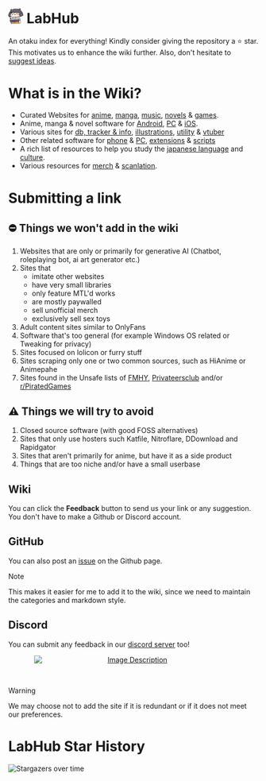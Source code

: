 # <img src="/docs/public/asset/inaread.png" width="30px"> LabHub

An otaku index for everything! Kindly consider giving the repository a ⭐ star. This motivates us to
enhance the wiki further. Also, don't hesitate to [suggest ideas](#submitting-a-link).

# What is in the Wiki?

- Curated Websites for [anime](https://labhub.io/websites#anime),
  [manga](https://labhub.io/websites#manga), [music](https://labhub.io/music),
  [novels](https://labhub.io/websites#novels) & [games](https://labhub.io/games).
- Anime, manga & novel software for [Android](https://labhub.io/software#android),
  [PC](https://labhub.io/software#pc) & [iOS](https://labhub.io/software#ios).
- Various sites for [db, tracker & info](https://labhub.io/misc#info),
  [illustrations](https://labhub.io/misc#illustrations),
  [utility](https://labhub.io/misc#utility) & [vtuber](https://labhub.io/vtuber)
- Other related software for [phone](https://labhub.io/tools#phone) &
  [PC](https://labhub.io/tools#pc), [extensions](https://labhub.io/tools#extensions) &
  [scripts](https://labhub.io/tools#scripts)
- A rich list of resources to help you study the
  [japanese language](https://labhub.io/japan/language) and
  [culture](https://labhub.io/japan/culture).
- Various resources for [merch](https://labhub.io/merch) &
  [scanlation](https://labhub.io/scanlation).

# Submitting a link

## ⛔️ Things we won't add in the wiki

1. Websites that are only or primarily for generative AI (Chatbot, roleplaying bot, ai art generator
   etc.)
2. Sites that
   - imitate other websites
   - have very small libraries
   - only feature MTL'd works
   - are mostly paywalled
   - sell unofficial merch
   - exclusively sell sex toys
3. Adult content sites similar to OnlyFans
4. Software that's too general (for example Windows OS related or Tweaking for privacy)
5. Sites focused on lolicon or furry stuff
6. Sites scraping only one or two common sources, such as HiAnime or Animepahe
7. Sites found in the Unsafe lists of [FMHY](https://fmhy.net/unsafesites), [Privateersclub](https://megathread.pages.dev/unsafe) and/or [r/PiratedGames](https://rentry.org/pgames#untrusted-sites)

## ⚠️ Things we will try to avoid

1. Closed source software (with good FOSS alternatives)
2. Sites that only use hosters such Katfile, Nitroflare, DDownload and Rapidgator
3. Sites that aren't primarily for anime, but have it as a side product
4. Things that are too niche and/or have a small userbase

## Wiki

You can click the **Feedback** button to send us your link or any suggestion. You don't have to make
a Github or Discord account.

## GitHub

You can also post an [issue](https://github.com/Hakired/Lab/issues/new) on the Github page.

> [!NOTE]
> This makes it easier for me to add it to the wiki, since we need to maintain the categories and markdown style.


## Discord

You can submit any feedback in our [discord server](https://discord.gg/vShRGx8ZBC) too!

<p align="center">
  <a href="https://discord.gg/vShRGx8ZBC">
    <img src="https://invidget.switchblade.xyz/vShRGx8ZBC" alt="Image Description" style="width: 400px; display: block; margin: 0 auto;">
  </a>
</p>

<br/>

> [!Warning]  
> We may choose not to add the site if it is redundant or if it does not meet our preferences.

# LabHub Star History

![Stargazers over time](https://starchart.cc/Hakired/Lab.svg?variant=adaptive)

